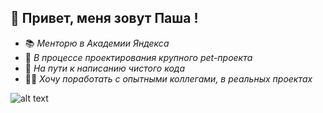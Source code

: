 ## 👋 Привет, меня зовут Паша !

 - 📚 *Менторю в Академии Яндекса*
 - 🎨 *В процессе проектирования крупного pet-проекта*
 - 🗿 *На пути к написанию чистого кода*
 - 👩‍🎓 *Хочу поработать с опытными коллегами, в реальных проектах*

![alt text](https://media3.giphy.com/media/YmXlQGtJ70b7c6bHrI/giphy.gif?cid=6c09b9520nqfodzhygiwpqlpgjpydqf33bym731uco544at9&rid=giphy.gif&ct=s)
